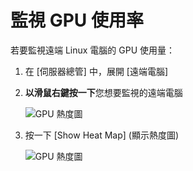 ---
---
# <a name="monitoring-gpu-utilization"></a>監視 GPU 使用率
若要監視遠端 Linux 電腦的 GPU 使用量：

1. 在 [伺服器總管] 中，展開 [遠端電腦]
2. **以滑鼠右鍵按一下**您想要監視的遠端電腦
    
    ![GPU 熱度圖](media\monitor-gpu\gpu-heatmap-0.png)

2. 按一下 [Show Heat Map] (顯示熱度圖)
    
    ![GPU 熱度圖](media\monitor-gpu\heatmap.png)
    